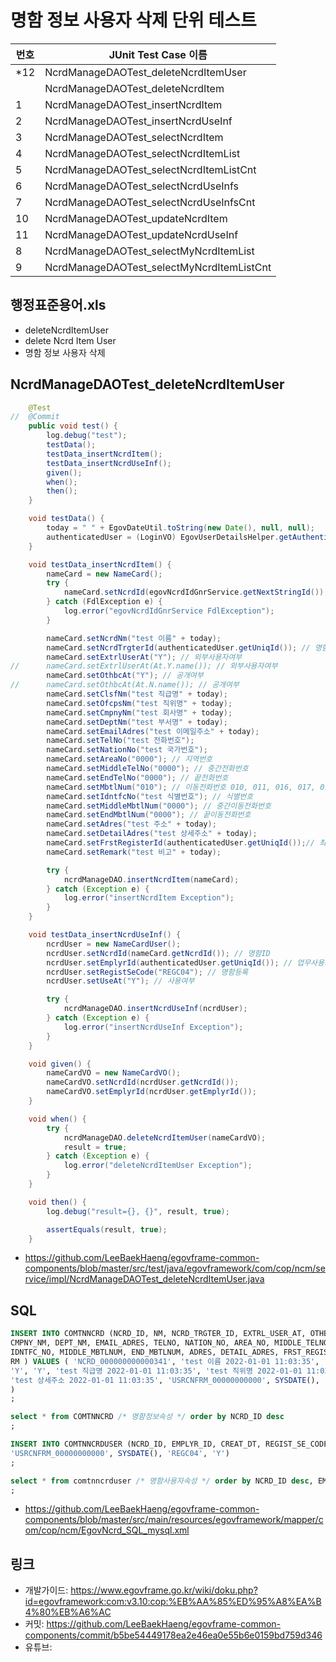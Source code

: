 # 명함 정보 사용자 삭제 단위 테스트

|번호|JUnit Test Case 이름|
|-|-|
|*12|NcrdManageDAOTest_deleteNcrdItemUser|
||NcrdManageDAOTest_deleteNcrdItem|
|1|NcrdManageDAOTest_insertNcrdItem|
|2|NcrdManageDAOTest_insertNcrdUseInf|
|3|NcrdManageDAOTest_selectNcrdItem|
|4|NcrdManageDAOTest_selectNcrdItemList|
|5|NcrdManageDAOTest_selectNcrdItemListCnt|
|6|NcrdManageDAOTest_selectNcrdUseInfs|
|7|NcrdManageDAOTest_selectNcrdUseInfsCnt|
|10|NcrdManageDAOTest_updateNcrdItem|
|11|NcrdManageDAOTest_updateNcrdUseInf|
|8|NcrdManageDAOTest_selectMyNcrdItemList|
|9|NcrdManageDAOTest_selectMyNcrdItemListCnt|


## 행정표준용어.xls

- deleteNcrdItemUser
- delete Ncrd Item User
- 명함 정보 사용자 삭제

## NcrdManageDAOTest_deleteNcrdItemUser

```java
	@Test
//	@Commit
	public void test() {
		log.debug("test");
		testData();
		testData_insertNcrdItem();
		testData_insertNcrdUseInf();
		given();
		when();
		then();
	}

	void testData() {
		today = " " + EgovDateUtil.toString(new Date(), null, null);
		authenticatedUser = (LoginVO) EgovUserDetailsHelper.getAuthenticatedUser();
	}

	void testData_insertNcrdItem() {
		nameCard = new NameCard();
		try {
			nameCard.setNcrdId(egovNcrdIdGnrService.getNextStringId());
		} catch (FdlException e) {
			log.error("egovNcrdIdGnrService FdlException");
		}

		nameCard.setNcrdNm("test 이름" + today);
		nameCard.setNcrdTrgterId(authenticatedUser.getUniqId()); // 명함대상자ID
		nameCard.setExtrlUserAt("Y"); // 외부사용자여부
//		nameCard.setExtrlUserAt(At.Y.name()); // 외부사용자여부
		nameCard.setOthbcAt("Y"); // 공개여부
//		nameCard.setOthbcAt(At.N.name()); // 공개여부
		nameCard.setClsfNm("test 직급명" + today);
		nameCard.setOfcpsNm("test 직위명" + today);
		nameCard.setCmpnyNm("test 회사명" + today);
		nameCard.setDeptNm("test 부서명" + today);
		nameCard.setEmailAdres("test 이메일주소" + today);
		nameCard.setTelNo("test 전화번호");
		nameCard.setNationNo("test 국가번호");
		nameCard.setAreaNo("0000"); // 지역번호
		nameCard.setMiddleTelNo("0000"); // 중간전화번호
		nameCard.setEndTelNo("0000"); // 끝전화번호
		nameCard.setMbtlNum("010"); // 이동전화번호 010, 011, 016, 017, 018, 019
		nameCard.setIdntfcNo("test 식별번호"); // 식별번호
		nameCard.setMiddleMbtlNum("0000"); // 중간이동전화번호
		nameCard.setEndMbtlNum("0000"); // 끝이동전화번호
		nameCard.setAdres("test 주소" + today);
		nameCard.setDetailAdres("test 상세주소" + today);
		nameCard.setFrstRegisterId(authenticatedUser.getUniqId());// 최초등록자ID
		nameCard.setRemark("test 비고" + today);

		try {
			ncrdManageDAO.insertNcrdItem(nameCard);
		} catch (Exception e) {
			log.error("insertNcrdItem Exception");
		}
	}

	void testData_insertNcrdUseInf() {
		ncrdUser = new NameCardUser();
		ncrdUser.setNcrdId(nameCard.getNcrdId()); // 명함ID
		ncrdUser.setEmplyrId(authenticatedUser.getUniqId()); // 업무사용자ID
		ncrdUser.setRegistSeCode("REGC04"); // 명함등록
		ncrdUser.setUseAt("Y"); // 사용여부

		try {
			ncrdManageDAO.insertNcrdUseInf(ncrdUser);
		} catch (Exception e) {
			log.error("insertNcrdUseInf Exception");
		}
	}

	void given() {
		nameCardVO = new NameCardVO();
		nameCardVO.setNcrdId(ncrdUser.getNcrdId());
		nameCardVO.setEmplyrId(ncrdUser.getEmplyrId());
	}

	void when() {
		try {
			ncrdManageDAO.deleteNcrdItemUser(nameCardVO);
			result = true;
		} catch (Exception e) {
			log.error("deleteNcrdItemUser Exception");
		}
	}

	void then() {
		log.debug("result={}, {}", result, true);

		assertEquals(result, true);
	}
```

- https://github.com/LeeBaekHaeng/egovframe-common-components/blob/master/src/test/java/egovframework/com/cop/ncm/service/impl/NcrdManageDAOTest_deleteNcrdItemUser.java

## SQL

```sql
INSERT INTO COMTNNCRD (NCRD_ID, NM, NCRD_TRGTER_ID, EXTRL_USER_AT, OTHBC_AT, CLSF_NM, OFCPS_NM, 
CMPNY_NM, DEPT_NM, EMAIL_ADRES, TELNO, NATION_NO, AREA_NO, MIDDLE_TELNO, END_TELNO, MBTLNUM, 
IDNTFC_NO, MIDDLE_MBTLNUM, END_MBTLNUM, ADRES, DETAIL_ADRES, FRST_REGISTER_ID, FRST_REGIST_PNTTM, 
RM ) VALUES ( 'NCRD_000000000000341', 'test 이름 2022-01-01 11:03:35', 'USRCNFRM_00000000000', 
'Y', 'Y', 'test 직급명 2022-01-01 11:03:35', 'test 직위명 2022-01-01 11:03:35', 'test 회사명 2022-01-01 11:03:35', 'test 부서명 2022-01-01 11:03:35', 'test 이메일주소 2022-01-01 11:03:35', 'test 전화번호', 'test 국가번호', '0000', '0000', '0000', '010', 'test 식별번호', '0000', '0000', 'test 주소 2022-01-01 11:03:35', 
'test 상세주소 2022-01-01 11:03:35', 'USRCNFRM_00000000000', SYSDATE(), 'test 비고 2022-01-01 11:03:35' 
)
;

select * from COMTNNCRD /* 명함정보속성 */ order by NCRD_ID desc
;

INSERT INTO COMTNNCRDUSER (NCRD_ID, EMPLYR_ID, CREAT_DT, REGIST_SE_CODE, USE_AT) VALUES ('NCRD_000000000000341', 
'USRCNFRM_00000000000', SYSDATE(), 'REGC04', 'Y')
;

select * from comtnncrduser /* 명함사용자속성 */ order by NCRD_ID desc, EMPLYR_ID desc
;
```

- https://github.com/LeeBaekHaeng/egovframe-common-components/blob/master/src/main/resources/egovframework/mapper/com/cop/ncm/EgovNcrd_SQL_mysql.xml

## 링크

- 개발가이드: https://www.egovframe.go.kr/wiki/doku.php?id=egovframework:com:v3.10:cop:%EB%AA%85%ED%95%A8%EA%B4%80%EB%A6%AC
- 커밋: https://github.com/LeeBaekHaeng/egovframe-common-components/commit/b5be54449178ea2e46ea0e55b6e0159bd759d346
- 유튜브: 

